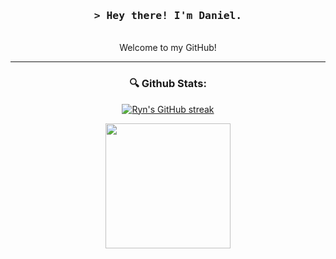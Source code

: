<div id="header" align="center">
  <h3 align="center">
        <samp>&gt; Hey there! I'm
                <b>Daniel.</b>
        </samp>
  </h3>

  <p align="center"> 
      <br>
       Welcome to my GitHub!
      <br>
  </p>

---  
### 🔍 Github Stats:
<p align="center">
  <a href="https://github.com/Daniel-Pool-Engineer">
    <img src="https://github-readme-streak-stats.herokuapp.com/?user=Daniel-Pool-Engineer&theme=outrun&border=7F3FBF&background=0D1117" alt="Ryn's GitHub streak"/>
  </a>
</p>
<p align="center">
  <a href="https://github.com/Daniel-Pool-Engineer">
    <img height=200 src="https://github-readme-stats.vercel.app/api?username=Daniel-Pool-Engineer&show_icons=true&theme=outrun&border_color=7F3FBF&bg_color=0D1117&rank_icon=github" /> <br>
  </a>
</p>
<picture>
  <source media="(prefers-color-scheme: dark)" srcset="https://raw.githubusercontent.com/Daniel-Pool-Engineer/Daniel-Pool-Engineer/output/pacman-contribution-graph-dark.svg">
  <source media="(prefers-color-scheme: light)" srcset="https://raw.githubusercontent.com/Daniel-Pool-Engineer/Daniel-Pool-Engineer/output/pacman-contribution-graph.svg">
 </picture>
